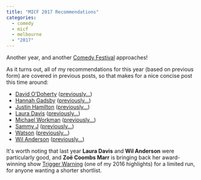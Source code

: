 ```yaml
---
title: "MICF 2017 Recommendations"
categories:
  - comedy
  - micf
  - melbourne
  - "2017"
---
```


Another year, and another [Comedy Festival](https://www.comedyfestival.com.au/2017) approaches!

As it turns out, all of my recommendations for this year (based on previous form) are covered in previous posts, so that makes for a nice concise post this time around:

* [David O’Doherty](https://www.comedyfestival.com.au/2017/shows/david-o-doherty) ([previously…](/2014/03/24/micf-2014-recommendations.html))
* [Hannah Gadsby](https://www.comedyfestival.com.au/2017/shows/hannah-gadsby-nanette) ([previously…](/2014/03/24/micf-2014-recommendations.html))
* [Justin Hamilton](https://www.comedyfestival.com.au/2017/shows/justin-hamilton-bunta-boy) ([previously…](/2014/03/24/micf-2014-recommendations.html))
* [Laura Davis](https://www.comedyfestival.com.au/2017/shows/laura-davis) ([previously…](/2016/02/27/micf-2016.html#laura-davis))
* [Michael Workman](https://www.comedyfestival.com.au/2017/shows/michael-workman-nothing-you-do-means-anything) ([previously…](/2014/03/24/micf-2014-recommendations.html))
* [Sammy J](https://www.comedyfestival.com.au/2017/shows/hero-complex) ([previously…](/2014/03/24/micf-2014-recommendations.html))
* [Watson](https://www.comedyfestival.com.au/2017/shows/go-to-hell) ([previously…](/2016/02/27/micf-2016.html#watson))
* [Wil Anderson](https://www.comedyfestival.com.au/2017/shows/wil-anderson-critically-wil) ([previously…](/2014/03/24/micf-2014-recommendations.html))

It's worth noting that last year **Laura Davis** and **Wil Anderson** were particularly good, and **Zoë Coombs Marr** is bringing back her award-winning show [Trigger Warning](https://www.comedyfestival.com.au/2017/shows/zoe-coombs-marr) (one of my 2016 highlights) for a limited run, for anyone wanting a shorter shortlist.
